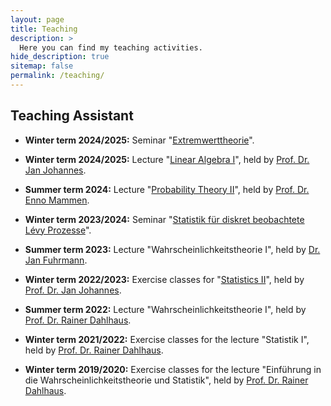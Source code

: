 ```yaml
---
layout: page
title: Teaching
description: >
  Here you can find my teaching activities.
hide_description: true
sitemap: false
permalink: /teaching/
---
```


## Teaching Assistant

* **Winter term 2024/2025:** Seminar "[Extremwerttheorie](https://sip.math.uni-heidelberg.de/2024/07/12/Seminar-ET/)".

* **Winter term 2024/2025:** Lecture "[Linear Algebra I](https://sip.math.uni-heidelberg.de/vl/la1-ws24/)", held by [Prof. Dr. Jan Johannes](https://www.janjohannes.de).

* **Summer term 2024:** Lecture "[Probability Theory II](https://stat.math.uni-heidelberg.de/~msiebel/wt2-ss24/index.html)", held by [Prof. Dr. Enno Mammen](https://stat.math.uni-heidelberg.de/~emammen/).

* **Winter term 2023/2024:** Seminar "[Statistik für diskret beobachtete Lévy Prozesse](https://sip.math.uni-heidelberg.de/se/sdolp-ws23/)".

* **Summer term 2023:** Lecture "Wahrscheinlichkeitstheorie I", held by [Dr. Jan Fuhrmann](https://www.uni-heidelberg.de/math/fuhrmann/).

* **Winter term 2022/2023:** Exercise classes for "[Statistics II](https://sip.math.uni-heidelberg.de/vl/st2-ws22/)", held by [Prof. Dr. Jan Johannes](https://www.janjohannes.de).

* **Summer term 2022:** Lecture "Wahrscheinlichkeitstheorie I", held by [Prof. Dr. Rainer Dahlhaus](https://stat.math.uni-heidelberg.de/~rdahlhaus/).

* **Winter term 2021/2022:** Exercise classes for the lecture "Statistik I", held by [Prof. Dr. Rainer Dahlhaus](https://stat.math.uni-heidelberg.de/~rdahlhaus/).

* **Winter term 2019/2020:** Exercise classes for the lecture "Einführung in die Wahrscheinlichkeitstheorie und Statistik", held by [Prof. Dr. Rainer Dahlhaus](https://stat.math.uni-heidelberg.de/~rdahlhaus/).




